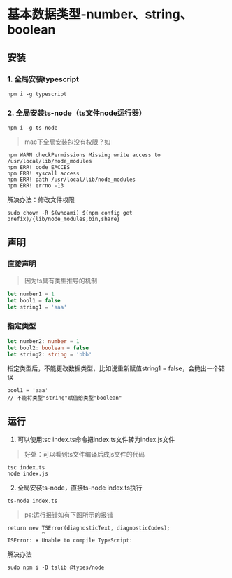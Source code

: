 # 基本数据类型-number、string、boolean

## 安装
### 1. 全局安装typescript
```
npm i -g typescript
```
### 2. 全局安装ts-node（ts文件node运行器）
```
npm i -g ts-node
```

>mac下全局安装包没有权限？如
```
npm WARN checkPermissions Missing write access to /usr/local/lib/node_modules
npm ERR! code EACCES
npm ERR! syscall access
npm ERR! path /usr/local/lib/node_modules
npm ERR! errno -13
```
解决办法：修改文件权限
```
sudo chown -R $(whoami) $(npm config get prefix)/{lib/node_modules,bin,share}
```

## 声明
### 直接声明
>因为ts具有类型推导的机制
```ts
let number1 = 1
let bool1 = false
let string1 = 'aaa'
```
### 指定类型
```ts
let number2: number = 1
let bool2: boolean = false
let string2: string = 'bbb'
```
指定类型后，不能更改数据类型，比如说重新赋值string1 = false，会抛出一个错误
```
bool1 = 'aaa'
// 不能将类型"string"赋值给类型"boolean"
```

## 运行
1. 可以使用tsc index.ts命令把index.ts文件转为index.js文件
>好处：可以看到ts文件编译后成js文件的代码
```
tsc index.ts
node index.js
```
2. 全局安装ts-node，直接ts-node index.ts执行
```
ts-node index.ts
```
>ps:运行报错如有下图所示的报错
```
return new TSError(diagnosticText, diagnosticCodes);
           ^
TSError: ⨯ Unable to compile TypeScript:
```
解决办法
```
sudo npm i -D tslib @types/node
```

